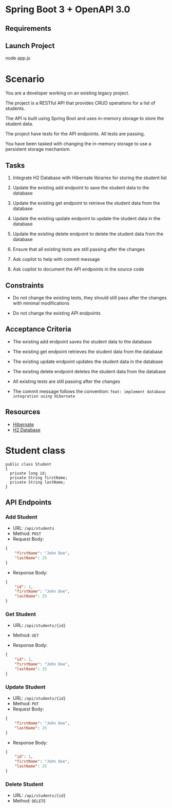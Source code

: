 # Spring Boot 3 + OpenAPI 3.0

## Requirements

## Launch Project

node app.js

# Scenario

You are a developer working on an existing legacy project.

The project is a RESTful API that provides CRUD operations for a list of students.

The API is built using Spring Boot and uses in-memory storage to store the student data.

The project have tests for the API endpoints. All tests are passing.

You have been tasked with changing the in-memory storage to use a persistent storage mechanism.

## Tasks

1. Integrate H2 Database with Hibernate libraries for storing the student list

2. Update the existing add endpoint to save the student data to the database

3. Update the existing get endpoint to retrieve the student data from the database

4. Update the existing update endpoint to update the student data in the database

5. Update the existing delete endpoint to delete the student data from the database

6. Ensure that all existing tests are still passing after the changes

8. Ask copilot to help with commit message

9. Ask copilot to document the API endpoints in the source code

## Constraints

- Do not change the existing tests, they should still pass after the changes with minimal modifications

- Do not change the existing API endpoints

## Acceptance Criteria

- The existing add endpoint saves the student data to the database

- The existing get endpoint retrieves the student data from the database

- The existing update endpoint updates the student data in the database

- The existing delete endpoint deletes the student data from the database

- All existing tests are still passing after the changes

- The commit message follows the convention: `feat: implement database integration using Hibernate`

## Resources

- [Hibernate](https://hibernate.org/)
- [H2 Database](https://www.h2database.com/html/main.html)

# Student class

```
public class Student
{
  private long id;
  private String firstName;
  private String lastName;
}
```

## API Endpoints

### Add Student

- URL: `/api/students`
- Method: `POST`
- Request Body:

```json
{
    "firstName": "John Doe",
    "lastName": 25
}
```

- Response Body:

```json
{
    "id": 1,
    "firstName": "John Doe",
    "lastName": 25
}
```

### Get Student

- URL: `/api/students/{id}`
- Method: `GET`

- Response Body:

```json
{
    "id": 1,
    "firstName": "John Doe",
    "lastName": 25
}
```

### Update Student

- URL: `/api/students/{id}`
- Method: `PUT`
- Request Body:

```json
{
    "firstName": "John Doe",
    "lastName": 25
}
```

- Response Body:

```json
{
    "id": 1,
    "firstName": "John Doe",
    "lastName": 25
}
```

### Delete Student

- URL: `/api/students/{id}`
- Method: `DELETE`
